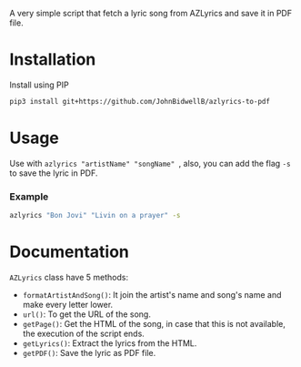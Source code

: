 A very simple script that fetch a lyric song from AZLyrics and save it in PDF file.

# Installation

Install using PIP

```bash
pip3 install git+https://github.com/JohnBidwellB/azlyrics-to-pdf
```

# Usage

Use with `azlyrics "artistName" "songName" `, also, you can add the flag `-s` to save the lyric in PDF.

### Example

```bash
azlyrics "Bon Jovi" "Livin on a prayer" -s
```

# Documentation

`AZLyrics` class have 5 methods:

* `formatArtistAndSong()`: It join the artist's name and song's name and make every letter lower.
* `url()`: To get the URL of the song.
* `getPage()`: Get the HTML of the song, in case that this is not available, the execution of the script ends.
* `getLyrics()`: Extract the lyrics from the HTML.
* `getPDF()`: Save the lyric as PDF file.
